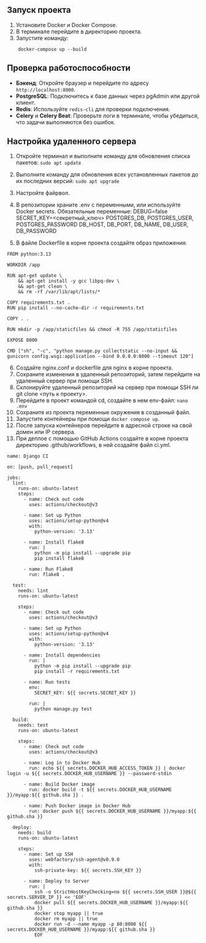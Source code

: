 ## Запуск проекта

1. Установите Docker и Docker Compose.
2. В терминале перейдите в директорию проекта.
3. Запустите команду:

```
    docker-compose up --build
```
## Проверка работоспособности

- **Бэкенд**: Откройте браузер и перейдите по адресу `http://localhost:8000`.
- **PostgreSQL**: Подключитесь к базе данных через pgAdmin или другой клиент.
- **Redis**: Используйте `redis-cli` для проверки подключения.
- **Celery** и **Celery Beat**: Проверьте логи в терминале, чтобы убедиться, что задачи выполняются без ошибок.

## Настройка удаленного сервера

1. Откройте терминал и выполните команду для обновления списка пакетов:
`sudo apt update`
2. Выполните команду для обновления всех установленных пакетов до их последних версий:
`sudo apt upgrade`
3. Настройте файрвол.
4. В репозитории храните .env с переменными, или используйте Docker secrets.
Обязательные переменные:
DEBUG=false
SECRET_KEY=<секретный_ключ>
POSTGRES_DB, POSTGRES_USER, POSTGRES_PASSWORD
DB_HOST, DB_PORT, DB_NAME, DB_USER, DB_PASSWORD

5. В файле Dockerfile в корне проекта создайте образ приложения:
```
FROM python:3.13

WORKDIR /app

RUN apt-get update \
    && apt-get install -y gcc libpq-dev \
    && apt-get clean \
    && rm -rf /var/lib/apt/lists/*

COPY requirements.txt .
RUN pip install --no-cache-dir -r requirements.txt

COPY . .

RUN mkdir -p /app/staticfiles && chmod -R 755 /app/staticfiles

EXPOSE 8000

CMD ["sh", "-c", "python manage.py collectstatic --no-input && gunicorn config.wsgi:application --bind 0.0.0.0:8000 --timeout 120"]
```
6. Создайте nginx.conf и dockerfile для nginx в корне проекта.
7. Сохраните изменения в удаленный репозиторий, затем перейдите на удаленный сервер при помощи SSH.
8. Склонируйте удаленный репозиторий на сервер при помощи SSH ли git clone <путь к проекту>.
9. Перейдите в проект командой cd, создайте в нем env-файл:
``` nano .env ```
10. Сохраните из проекта переменные окружения в созданный файл.
11. Запустите контейнеры при помощи `docker compose up`.
12. После запуска контейнеров перейдите в адресной строке на свой домен или IP сервера.
13. При деплое с помощью GitHub Actions создайте в корне проекта директорию .github/workflows,
в ней создайте файл ci.yml.
```
name: Django CI

on: [push, pull_request]

jobs:
  lint:
    runs-on: ubuntu-latest
    steps:
      - name: Check out code
        uses: actions/checkout@v3

      - name: Set up Python
        uses: actions/setup-python@v4
        with:
          python-version: '3.13'

      - name: Install flake8
        run: |
          python -m pip install --upgrade pip
          pip install flake8

      - name: Run Flake8
        run: flake8 .

  test:
    needs: lint
    runs-on: ubuntu-latest

    steps:
      - name: Check out code
        uses: actions/checkout@v3

      - name: Set up Python
        uses: actions/setup-python@v4
        with:
          python-version: '3.13'

      - name: Install dependencies
        run: |
          python -m pip install --upgrade pip
          pip install -r requirements.txt

      - name: Run tests
        env:
          SECRET_KEY: ${{ secrets.SECRET_KEY }}

        run: |
          python manage.py test

  build:
    needs: test
    runs-on: ubuntu-latest

    steps:
      - name: Check out code
        uses: actions/checkout@v3

      - name: Log in to Docker Hub
        run: echo ${{ secrets.DOCKER_HUB_ACCESS_TOKEN }} | docker login -u ${{ secrets.DOCKER_HUB_USERNAME }} --password-stdin

      - name: Build Docker image
        run: docker build -t ${{ secrets.DOCKER_HUB_USERNAME }}/myapp:${{ github.sha }} .

      - name: Push Docker image in Docker Hub
        run: docker push ${{ secrets.DOCKER_HUB_USERNAME }}/myapp:${{ github.sha }}

  deploy:
    needs: build
    runs-on: ubuntu-latest

    steps:
      - name: Set up SSH
        uses: webfactory/ssh-agent@v0.9.0
        with:
          ssh-private-key: ${{ secrets.SSH_KEY }}

      - name: Deploy to Server
        run: |
          ssh -o StrictHostKeyChecking=no ${{ secrets.SSH_USER }}@${{ secrets.SERVER_IP }} << 'EOF'
          docker pull ${{ secrets.DOCKER_HUB_USERNAME }}/myapp:${{ github.sha }}
          docker stop myapp || true
          docker rm myapp || true
          docker run -d --name myapp -p 80:8000 ${{ secrets.DOCKER_HUB_USERNAME }}/myapp:${{ github.sha }}
          EOF
```